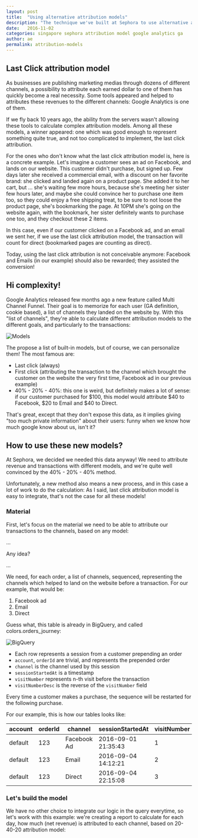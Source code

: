 ```yaml
---
layout: post
title:  "Using alternative attribution models"
description: "The technique we've built at Sephora to use alternative attribution models"
date:   2016-11-02
categories: singapore sephora attribution model google analytics ga
author: ae
permalink: attribution-models
---
```

## Last Click attribution model

As businesses are publishing marketing medias through dozens of different channels, a possibility to attribute each earned dollar to one of them has quickly become a real necessity. Some tools appeared and helped to attributes these revenues to the different channels: Google Analytics is one of them.

If we fly back 10 years ago, the ability from the servers wasn't allowing these tools to calculate complex attribution models. Among all these models, a winner appeared: one which was good enough to represent something quite true, and not too complicated to implement, the last click attribution.

For the ones who don't know what the last click attribution model is, here is a concrete example. Let's imagine a customer sees an ad on Facebook, and lands on our website. This customer didn't purchase, but signed up. Few days later she received a commercial email, with a discount on her favorite brand: she clicked and landed again on a product page. She added it to her cart, but ... she's waiting few more hours, because she's meeting her sister few hours later, and maybe she could convince her to purchase one item too, so they could enjoy a free shipping treat, to be sure to not loose the product page, she's bookmarking the page. At 10PM she's going on the website again, with the bookmark, her sister definitely wants to purchase one too, and they checkout these 2 items.

In this case, even if our customer clicked on a Facebook ad, and an email we sent her, if we use the last click attribution model, the transaction will count for direct (bookmarked pages are counting as direct).

Today, using the last click attribution is not conceivable anymore: Facebook and Emails (in our example) should also be rewarded; they assisted the conversion!


## Hi complexity!

Google Analytics released few months ago a new feature called Multi Channel Funnel. Their goal is to memorize for each user (GA definition, cookie based), a list of channels they landed on the website by. With this "list of channels", they're able to calculate different attribution models to the different goals, and particularly to the transactions:

<img src="https://www.dropbox.com/s/6lg7s2hcvubva65/Screenshot%202016-11-03%2014.12.29.png?dl=1" alt="Models" style="max-width: 300px;">

The propose a list of built-in models, but of course, we can personalize them! The most famous are:

- Last click (always)
- First click (attributing the transaction to the channel which brought the customer on the website the very first time, Facebook ad in our previous example)
- 40% - 20% - 40%: this one is weird, but definitely  makes a lot of sense: if our customer purchased for $100, this model would attribute $40 to Facebook, $20 to Email and $40 to Direct.

That's great, except that they don't expose this data, as it implies giving "too much private information" about their users: funny when we know how much google know about us, isn't it?


## How to use these new models?

At Sephora, we decided we needed this data anyway! We need to attribute revenue and transactions with different models, and we're quite well convinced by the 40% - 20% - 40% method.

Unfortunately, a new method also means a new process, and in this case a lot of work to do the calculation: As I said, last click attribution model is easy to integrate, that's not the case for all these models!


### Material

First, let's focus on the material we need to be able to attribute our transactions to the channels, based on any model:


...

Any idea?

...

We need, for each order, a list of channels, sequenced, representing the channels which helped to land on the website before a transaction. For our example, that would be:

1. Facebook ad
2. Email
3. Direct

Guess what, this table is already in BigQuery, and called colors.orders_journey:

<img src="https://www.dropbox.com/s/zqvope484nnnbg8/Screenshot%202016-11-03%2014.25.16.png?dl=1" alt="BigQuery" style="max-width: 300px;">

- Each row represents a session from a customer prepending an order
- `account`, `orderId` are trivial, and represents the prepended order
- `channel` is the channel used by this session
- `sessionStartedAt` is a timestamp
- `visitNumber` represents n-th visit before the transaction
- `visitNumberDesc` is the reverse of the `visitNumber` field

Every time a customer makes a purchase, the sequence will be restarted for the following purchase.

For our example, this is how our tables looks like:

account | orderId | channel | sessionStartedAt | visitNumber | visitNumberDesc
--- | --- | --- | --- | --- | ---
default | 123 | Facebook Ad | 2016-09-01 21:35:43 | 1 | 3
default | 123 | Email | 2016-09-04 14:12:21 | 2 | 2
default | 123 | Direct | 2016-09-04 22:15:08 | 3 | 1


### Let's build the model

We have no other choice to integrate our logic in the query everytime, so let's work with this example: we're creating a report to calculate for each day, how much (net revenue) is attributed to each channel, based on 20-40-20 attribution model:

<script src="https://gist.github.com/aeud/76bab09486e1e557e0ba5ff004d86e18.js"></script>